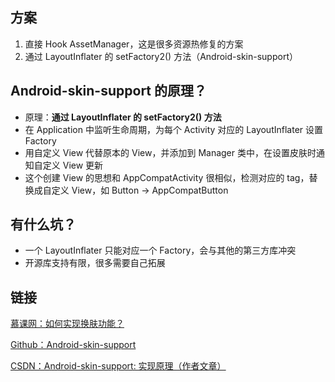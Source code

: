 ## 方案

1. 直接 Hook AssetManager，这是很多资源热修复的方案
2. 通过 LayoutInflater 的 setFactory2() 方法（Android-skin-support）

## Android-skin-support 的原理？

- 原理：**通过 LayoutInflater 的 setFactory2() 方法**
- 在 Application 中监听生命周期，为每个 Activity 对应的 LayoutInflater 设置 Factory
- 用自定义 View 代替原本的 View，并添加到 Manager 类中，在设置皮肤时通知自定义 View 更新
- 这个创建 View 的思想和 AppCompatActivity 很相似，检测对应的 tag，替换成自定义 View，如 Button -> AppCompatButton

## 有什么坑？

- 一个 LayoutInflater 只能对应一个 Factory，会与其他的第三方库冲突
- 开源库支持有限，很多需要自己拓展

## 链接

[慕课网：如何实现换肤功能？](https://coding.imooc.com/lesson/317.html#mid=22318)

[Github：Android-skin-support](https://github.com/ximsfei/Android-skin-support)

[CSDN：Android-skin-support: 实现原理（作者文章）](https://blog.csdn.net/ximsfei/article/details/54604310)


